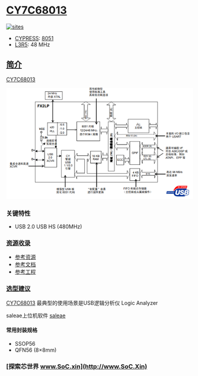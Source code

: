 ﻿# [CY7C68013](https://github.com/SoCXin/CY7C68013)

[![sites](http://182.61.61.133/link/resources/SoC.png)](http://www.SoC.Xin)

* [CYPRESS](https://www.cypress.com/): [8051](https://github.com/SoCXin/8051)
* [L3R5](https://github.com/SoCXin/Level): 48 MHz

## [简介](https://github.com/SoCXin/CY7C68013/wiki)

[CY7C68013](https://github.com/SoCXin/CY7C68013)

[![sites](docs/CY7C68013.png)](https://www.cypress.com/file/89906/download)

### 关键特性

* USB 2.0 USB HS (480MHz)


### [资源收录](https://github.com/SoCXin)

* [参考资源](src/)
* [参考文档](docs/)
* [参考工程](project/)

### [选型建议](https://github.com/SoCXin)

[CY7C68013](https://github.com/SoCXin/CY7C68013) 最典型的使用场景是USB逻辑分析仪 Logic Analyzer

saleae上位机软件 [saleae](https://www.saleae.com/downloads/)
#### 常用封装规格

* SSOP56
* QFN56 (8×8mm)


### [探索芯世界 www.SoC.xin](http://www.SoC.Xin)
